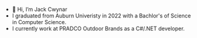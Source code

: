 - 👋 Hi, I’m Jack Cwynar
- I graduated from Auburn Univeristy in 2022 with a Bachlor's of Science in Computer Science.
- I currently work at PRADCO Outdoor Brands as a C#/.NET developer.

